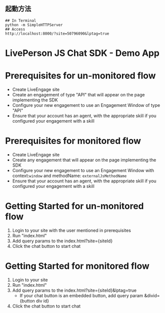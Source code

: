 ## 起動方法

```
## In Terminal
python -m SimpleHTTPServer
## Access
http://localhost:8000/?site=50796090&lptag=true
```

LivePerson JS Chat SDK - Demo App
=================================

Prerequisites for un-monitored flow
===================================
- Create LiveEngage site
- Create an engagement of type "API" that will appear on the page implementing the SDK
- Configure your new engagement to use an Engagement Window of type "API"
- Ensure that your account has an agent, with the appropriate skill if you configured your engagement with a skill

Prerequisites for monitored flow
================================
- Create LiveEngage site
- Create any engagement that will appear on the page implementing the SDK
- Configure your new engagement to use an Engagement Window with context:`window` and methodName: `externalJsMethodName`
- Ensure that your account has an agent, with the appropriate skill if you configured your engagement with a skill

Getting Started for un-monitored flow
=====================================
1. Login to your site with the user mentioned in prerequisites
2. Run "index.html"
3. Add query params to the index.html?site={siteId}
4. Click the chat button to start chat

Getting Started for monitored flow
==================================
1. Login to your site
2. Run "index.html"
3. Add query params to the index.html?site={siteId}&lptag=true
    - If your chat button is an embedded button, add query param &divid={button div id} 
4. Click the chat button to start chat
